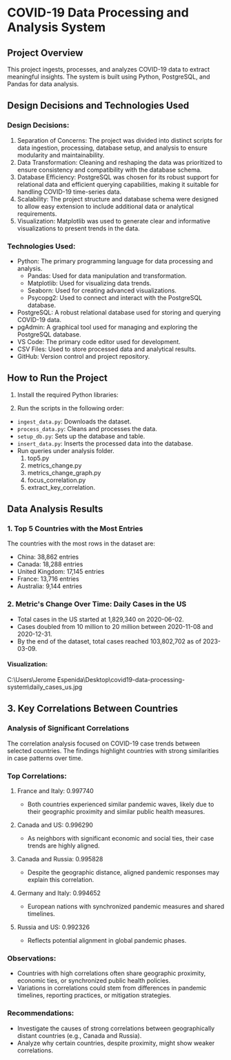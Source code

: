 # COVID-19 Data Processing and Analysis System

## Project Overview
This project ingests, processes, and analyzes COVID-19 data to extract meaningful insights. The system is built using Python, PostgreSQL, and Pandas for data analysis.

## Design Decisions and Technologies Used

### Design Decisions:
1. Separation of Concerns: The project was divided into distinct scripts for data ingestion, processing, database setup, and analysis to ensure modularity and maintainability.
2. Data Transformation: Cleaning and reshaping the data was prioritized to ensure consistency and compatibility with the database schema.
3. Database Efficiency: PostgreSQL was chosen for its robust support for relational data and efficient querying capabilities, making it suitable for handling COVID-19 time-series data.
4. Scalability: The project structure and database schema were designed to allow easy extension to include additional data or analytical requirements.
5. Visualization: Matplotlib was used to generate clear and informative visualizations to present trends in the data.

### Technologies Used:
- Python: The primary programming language for data processing and analysis.
    - Pandas: Used for data manipulation and transformation.
    - Matplotlib: Used for visualizing data trends.
    - Seaborn: Used for creating advanced visualizations.
    - Psycopg2: Used to connect and interact with the PostgreSQL database.
- PostgreSQL: A robust relational database used for storing and querying COVID-19 data.
- pgAdmin: A graphical tool used for managing and exploring the PostgreSQL database.
- VS Code: The primary code editor used for development.
- CSV Files: Used to store processed data and analytical results.
- GitHub: Version control and project repository.

## How to Run the Project
1. Install the required Python libraries:

2. Run the scripts in the following order:
- `ingest_data.py`: Downloads the dataset.
- `process_data.py`: Cleans and processes the data.
- `setup_db.py`: Sets up the database and table.
- `insert_data.py`: Inserts the processed data into the database.
- Run queries under analysis folder.
    1. top5.py
    2. metrics_change.py
    3. metrics_change_graph.py
    4. focus_correlation.py
    5. extract_key_correlation.

## Data Analysis Results

### 1. Top 5 Countries with the Most Entries
The countries with the most rows in the dataset are:
- China: 38,862 entries
- Canada: 18,288 entries
- United Kingdom: 17,145 entries
- France: 13,716 entries
- Australia: 9,144 entries

### 2. Metric's Change Over Time: Daily Cases in the US
- Total cases in the US started at 1,829,340  on  2020-06-02.
- Cases doubled from 10 million to 20 million between 2020-11-08 and 2020-12-31.
- By the end of the dataset, total cases reached 103,802,702 as of 2023-03-09.

#### Visualization:

C:\Users\Jerome Espenida\Desktop\covid19-data-processing-system\daily_cases_us.jpg

## 3. Key Correlations Between Countries

### Analysis of Significant Correlations
The correlation analysis focused on COVID-19 case trends between selected countries. The findings highlight countries with strong similarities in case patterns over time.

### Top Correlations:
1. France and Italy: 0.997740
   - Both countries experienced similar pandemic waves, likely due to their geographic proximity and similar public health measures.
   
2. Canada and US: 0.996290
   - As neighbors with significant economic and social ties, their case trends are highly aligned.

3. Canada and Russia: 0.995828
   - Despite the geographic distance, aligned pandemic responses may explain this correlation.

4. Germany and Italy: 0.994652
   - European nations with synchronized pandemic measures and shared timelines.

5. Russia and US: 0.992326
   - Reflects potential alignment in global pandemic phases.

### Observations:
- Countries with high correlations often share geographic proximity, economic ties, or synchronized public health policies.
- Variations in correlations could stem from differences in pandemic timelines, reporting practices, or mitigation strategies.

### Recommendations:
- Investigate the causes of strong correlations between geographically distant countries (e.g., Canada and Russia).
- Analyze why certain countries, despite proximity, might show weaker correlations.
